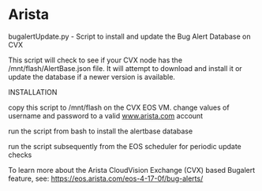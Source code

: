 # Arista

 bugalertUpdate.py - Script to install and update the Bug Alert Database on CVX

 This script will check to see if your CVX node has the /mnt/flash/AlertBase.json file. It will attempt to download and install it or update the database if a newer version is available.

INSTALLATION

   copy this script to /mnt/flash on the CVX EOS VM.
   change values of username and password to a valid www.arista.com account

   run the script from bash to install the alertbase database

   run the script subsequently from the EOS scheduler for periodic update checks

 To learn more about the Arista CloudVision Exchange (CVX) based Bugalert feature, see: https://eos.arista.com/eos-4-17-0f/bug-alerts/